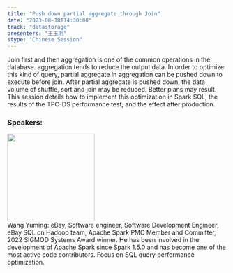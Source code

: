 ```yaml
---
title: "Push down partial aggregate through Join"
date: "2023-08-18T14:30:00" 
track: "datastorage"
presenters: "王玉明"
stype: "Chinese Session"
---
```

Join first and then aggregation is one of the common operations in the database. aggregation tends to reduce the output data. In order to optimize this kind of query, partial aggregate in aggregation can be pushed down to execute before join. After partial aggregate is pushed down, the data volume of shuffle, sort and join may be reduced. Better plans may result. This session details how to implement this optimization in Spark SQL, the results of the TPC-DS performance test, and the effect after production.
 ### Speakers: 
 <img src="https://img.bagevent.com/resource/20230605/1650461080.jpg" width="200" /><br>Wang Yuming: eBay, Software engineer, Software Development Engineer, eBay SQL on Hadoop team, Apache Spark PMC Member and Committer, 2022 SIGMOD Systems Award winner. He has been involved in the development of Apache Spark since Spark 1.5.0 and has become one of the most active code contributors. Focus on SQL query performance optimization.
 <br><br>